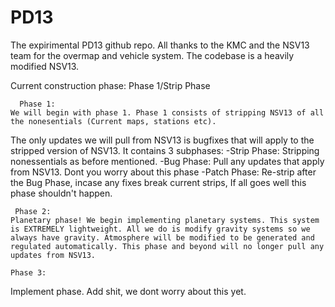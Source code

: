 # PD13
The expirimental PD13 github repo.
All thanks to the KMC and the NSV13 team for the overmap and vehicle system.
The codebase is a heavily modified NSV13.

  Current construction phase: Phase 1/Strip Phase
  
      Phase 1:
    We will begin with phase 1. Phase 1 consists of stripping NSV13 of all the nonesentials (Current maps, stations etc).
  The only updates we will pull from NSV13 is bugfixes that will apply to the stripped version of NSV13. It contains 3 subphases:
    -Strip Phase:
     Stripping nonessentials as before mentioned.
    -Bug Phase:
     Pull any updates that apply from NSV13. Dont you worry about this phase
    -Patch Phase:
     Re-strip after the Bug Phase, incase any fixes break current strips, If all goes well this phase shouldn't happen.
    
     Phase 2:
    Planetary phase! We begin implementing planetary systems. This system is EXTREMELY lightweight. All we do is modify gravity systems so we always have gravity. Atmosphere will be modified to be generated and regulated automatically. This phase and beyond will no longer pull any updates from NSV13.
    
    Phase 3:
   Implement phase. Add shit, we dont worry about this yet.
